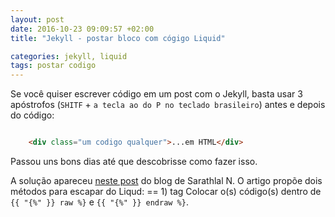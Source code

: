 ```yaml
---
layout: post
date: 2016-10-23 09:09:57 +02:00
title: "Jekyll - postar bloco com cógigo Liquid"

categories: jekyll, liquid
tags: postar codigo
---
```


Se você quiser escrever código em um post com o Jekyll, basta usar 3 apóstrofos
(`SHITF` + `a tecla ao do P no teclado brasileiro`) antes e depois do código:

```html

    <div class="um codigo qualquer">...em HTML</div>

```

Passou uns bons dias até que descobrisse como fazer isso.

A solução apareceu [neste post](http://sarathlal.com/escape-liquid-tag-in-jekyll-posts/) do blog de Sarathlal N.
O artigo propõe dois métodos para escapar do Liqud:
== 1) tag
Colocar o(s) código(s) dentro de  `{{ "{%" }} raw %}` e  `{{ "{%" }} endraw %}`.

